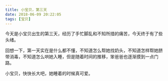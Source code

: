 ```yaml
---
title: 小宝贝，第三天
date: 2018-06-09 20:22:05
tags: [宝贝]
---
```


今天是小宝贝出生的第三天，经历了手忙脚乱和不知所措的痛苦，今天终于有了些头绪。
<!-- more --><!-- toc -->
回想一下，第一天实在是什么都不懂，不知道怎么帮她找奶头，不知道怎样帮她脐带消毒，不知道怎么哄她入睡，但是随着时间的推移，笨爸爸也逐渐摸到一点门路。

小宝贝，快快长大吧，她睡着的时候真可爱。
